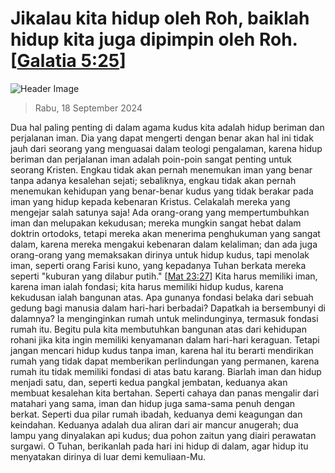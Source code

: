 
# Jikalau kita hidup oleh Roh, baiklah hidup kita juga dipimpin oleh Roh. [[Galatia 5:25](http://alkitab.sabda.org/?Galatia%205:25)]

![Header Image](https://alkitab.app/slice/sunrise.jpg)

> Rabu, 18 September 2024

Dua hal paling penting di dalam agama kudus kita adalah hidup beriman dan perjalanan iman. Dia yang dapat mengerti dengan benar akan hal ini tidak jauh dari seorang yang menguasai dalam teologi pengalaman, karena hidup beriman dan perjalanan iman adalah poin-poin sangat penting untuk seorang Kristen. Engkau tidak akan pernah menemukan iman yang benar tanpa adanya kesalehan sejati; sebaliknya, engkau tidak akan pernah menemukan kehidupan yang benar-benar kudus yang tidak berakar pada iman yang hidup kepada kebenaran Kristus. Celakalah mereka yang mengejar salah satunya saja! Ada orang-orang yang mempertumbuhkan iman dan melupakan kekudusan; mereka mungkin sangat hebat dalam doktrin ortodoks, tetapi mereka akan menerima penghukuman yang sangat dalam, karena mereka mengakui kebenaran dalam kelaliman; dan ada juga orang-orang yang memaksakan dirinya untuk hidup kudus, tapi menolak iman, seperti orang Farisi kuno, yang kepadanya Tuhan berkata mereka seperti "kuburan yang dilabur putih." [[Mat 23:27](http://alkitab.sabda.org/?Mat%2023:27)] Kita harus memiliki iman, karena iman ialah fondasi; kita harus memiliki hidup kudus, karena kekudusan ialah bangunan atas. Apa gunanya fondasi belaka dari sebuah gedung bagi manusia dalam hari-hari berbadai? Dapatkah ia bersembunyi di dalamnya? Ia menginginkan rumah untuk melindunginya, termasuk fondasi rumah itu. Begitu pula kita membutuhkan bangunan atas dari kehidupan rohani jika kita ingin memiliki kenyamanan dalam hari-hari keraguan. Tetapi jangan mencari hidup kudus tanpa iman, karena hal itu berarti mendirikan rumah yang tidak dapat memberikan perlindungan yang permanen, karena rumah itu tidak memiliki fondasi di atas batu karang. Biarlah iman dan hidup menjadi satu, dan, seperti kedua pangkal jembatan, keduanya akan membuat kesalehan kita bertahan. Seperti cahaya dan panas mengalir dari matahari yang sama, iman dan hidup juga sama-sama penuh dengan berkat. Seperti dua pilar rumah ibadah, keduanya demi keagungan dan keindahan. Keduanya adalah dua aliran dari air mancur anugerah; dua lampu yang dinyalakan api kudus; dua pohon zaitun yang diairi perawatan surgawi. O Tuhan, berikanlah pada hari ini hidup di dalam, agar hidup itu menyatakan dirinya di luar demi kemuliaan-Mu.
    